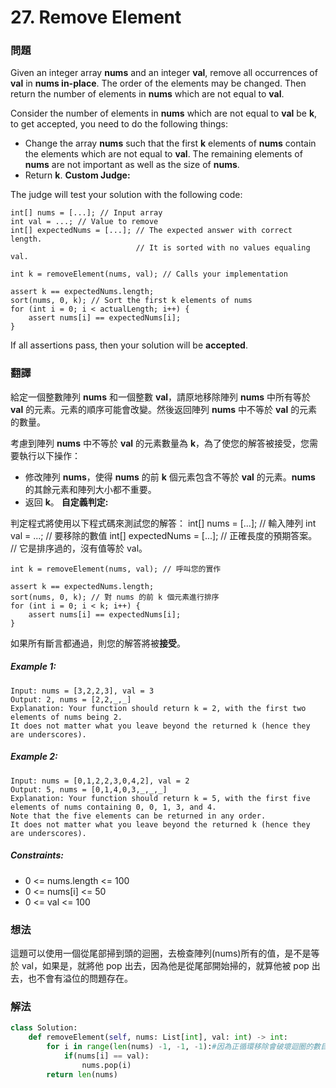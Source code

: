 # 27. Remove Element
### 問題
Given an integer array **nums** and an integer **val**, remove all occurrences of **val** in **nums in-place**. The order of the elements may be changed. Then return the number of elements in **nums** which are not equal to **val**.

Consider the number of elements in **nums** which are not equal to **val** be **k**, to get accepted, you need to do the following things:

- Change the array **nums** such that the first **k** elements of **nums** contain the elements which are not equal to **val**. The remaining elements of **nums** are not important as well as the size of **nums**.
- Return **k**.
**Custom Judge:**

The judge will test your solution with the following code:

    int[] nums = [...]; // Input array
    int val = ...; // Value to remove
    int[] expectedNums = [...]; // The expected answer with correct length.
                                // It is sorted with no values equaling val.

    int k = removeElement(nums, val); // Calls your implementation

    assert k == expectedNums.length;
    sort(nums, 0, k); // Sort the first k elements of nums
    for (int i = 0; i < actualLength; i++) {
        assert nums[i] == expectedNums[i];
    }
If all assertions pass, then your solution will be **accepted**.

### 翻譯
給定一個整數陣列 **nums** 和一個整數 **val**，請原地移除陣列 **nums** 中所有等於 **val** 的元素。元素的順序可能會改變。然後返回陣列 **nums** 中不等於 **val** 的元素的數量。

考慮到陣列 **nums** 中不等於 **val** 的元素數量為 **k**，為了使您的解答被接受，您需要執行以下操作：

- 修改陣列 **nums**，使得 **nums** 的前 **k** 個元素包含不等於 **val** 的元素。**nums** 的其餘元素和陣列大小都不重要。
- 返回 **k**。
**自定義判定:**

判定程式將使用以下程式碼來測試您的解答：
    int[] nums = [...]; // 輸入陣列
    int val = ...; // 要移除的數值
    int[] expectedNums = [...]; // 正確長度的預期答案。
                                // 它是排序過的，沒有值等於 val。

    int k = removeElement(nums, val); // 呼叫您的實作

    assert k == expectedNums.length;
    sort(nums, 0, k); // 對 nums 的前 k 個元素進行排序
    for (int i = 0; i < k; i++) {
        assert nums[i] == expectedNums[i];
    }
如果所有斷言都通過，則您的解答將被**接受**。

##### Example 1:
    Input: nums = [3,2,2,3], val = 3
    Output: 2, nums = [2,2,_,_]
    Explanation: Your function should return k = 2, with the first two elements of nums being 2.
    It does not matter what you leave beyond the returned k (hence they are underscores).
##### Example 2:
    Input: nums = [0,1,2,2,3,0,4,2], val = 2
    Output: 5, nums = [0,1,4,0,3,_,_,_]
    Explanation: Your function should return k = 5, with the first five elements of nums containing 0, 0, 1, 3, and 4.
    Note that the five elements can be returned in any order.
    It does not matter what you leave beyond the returned k (hence they are underscores).

##### Constraints:
- 0 <= nums.length <= 100
- 0 <= nums[i] <= 50
- 0 <= val <= 100

### 想法
這題可以使用一個從尾部掃到頭的迴圈，去檢查陣列(nums)所有的值，是不是等於 val，如果是，就將他 pop 出去，因為他是從尾部開始掃的，就算他被 pop 出去，也不會有溢位的問題存在。
### 解法
```python
class Solution:
    def removeElement(self, nums: List[int], val: int) -> int:
        for i in range(len(nums) -1, -1, -1):#因為正循環移除會破壞迴圈的數目
            if(nums[i] == val):
                nums.pop(i)
        return len(nums)
```